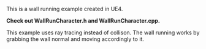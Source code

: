 This is a wall running example created in UE4.

**Check out WallRunCharacter.h and WallRunCharacter.cpp.**

This example uses ray tracing instead of collison.
The wall running works by grabbing the wall normal and moving accordingly to it. 
